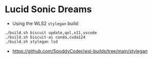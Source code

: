 # Lucid Sonic Dreams

* Using the WLS2 `stylegan` build:

```
./build.sh biscuit update,qol,x11,vscode
./build.sh biscuit-ai conda,cuda124
./build.sh stylegan lsd
```

* https://github.com/SpoddyCoder/wsl-builds/tree/main/stylegan
